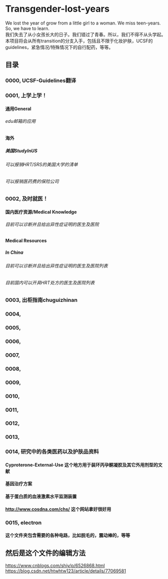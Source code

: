 # Transgender-lost-years
We lost the year of grow from a little girl to a woman. We miss teen-years. So, we have to learn.<br>
我们失去了从小女孩长大的日子。我们错过了青春。所以，我们不得不从头学起。<br>
本项目将会从所有transition的分支入手，包括且不限于化妆护肤，UCSF的guidelines，紧急情况/特殊情况下的自行配药，等等。<br>

 目录
------------------------
### 0000, UCSF-Guidelines翻译  <br>

### 0001, 上学上学！  <br>

#### 通用General <br>
###### edu邮箱的应用 <br>

#### 海外 <br>
##### 美国StudyInUS <br>

###### 可以报销HRT/SRS的美国大学的清单 <br>

###### 可以报销医药费的保险公司 <br>

### 0002, 及时就医！<br>

#### 国内医疗资源/Medical Knowledge <br>

###### 目前可以诊断并且给出异性症证明的医生及医院 <br>
#### Medical Resources<br>

##### In China

###### 目前可以诊断并且给出异性症证明的医生及医院列表 <br>

###### 目前国内可以开具HRT处方的医生及医院列表<br>

### 0003, 出柜指南chuguizhinan <br>
### 0004,  <br>
### 0005, <br>
### 0006, <br>
### 0007, <br>
### 0008, <br>
### 0009, <br>
### 0010, <br>
### 0011, <br>
### 0012, <br>
### 0013, <br>
### 0014, 研究中的各类医药以及护肤品资料 <br>
#### Cyproterone-External-Use 这个地方用于装环丙孕酮凝胶及其它外用剂型的文献 <br>
#### 基因治疗方案
#### 基于蛋白质的血液激素水平监测装置
#### http://www.cosdna.com/chs/ 这个网站拿好很好用
### 0015, electron <br>
#### 这个文件夹包含需要的各种电路，比如脱毛的，震动棒的，等等 <br>

然后是这个文件的编辑方法
--------------------
https://www.cnblogs.com/shiy/p/6526868.html  <br>
https://blog.csdn.net/htwhtw123/article/details/77069581  <br>
